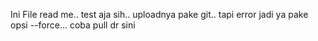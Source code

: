 Ini File read me.. test aja sih.. uploadnya pake git.. tapi error jadi ya pake opsi --force... coba pull dr sini
